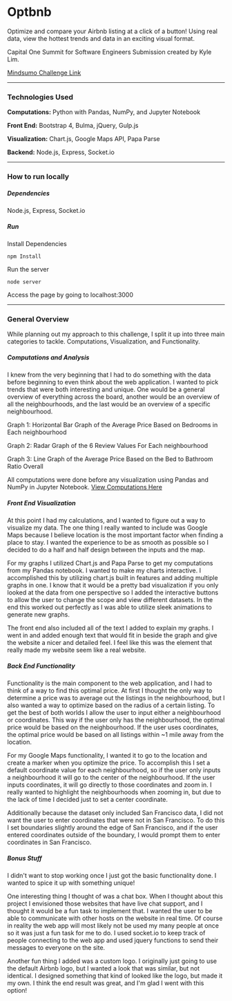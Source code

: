 # Optbnb

Optimize and compare your Airbnb listing at a click of a button! Using real data, view the hottest trends and data in an exciting visual format.

Capital One Summit for Software Engineers Submission created by Kyle Lim.

[Mindsumo Challenge Link](https://www.mindsumo.com/contests/airbnb-sf)

---

### Technologies Used

**Computations:** Python with Pandas, NumPy, and Jupyter Notebook

**Front End:** Bootstrap 4, Bulma, jQuery, Gulp.js

**Visualization:** Chart.js, Google Maps API, Papa Parse

**Backend:** Node.js, Express, Socket.io

---

### How to run locally

##### Dependencies

Node.js, Express, Socket.io

##### Run

Install Dependencies

```
npm Install
```

Run the server

```
node server
```

Access the page by going to localhost:3000

---

### General Overview

While planning out my approach to this challenge, I split it up into three main categories to tackle. Computations, Visualization, and Functionality.

##### Computations and Analysis

I knew from the very beginning that I had to do something with the data
before beginning to even think about the web application. I wanted to pick
trends that were both interesting and unique. One would be a general overview
of everything across the board, another would be an overview of all the
neighbourhoods, and the last would be an overview of a specific neighbourhood.

Graph 1: Horizontal Bar Graph of the Average Price Based on Bedrooms in Each neighbourhood

Graph 2: Radar Graph of the 6 Review Values For Each neighbourhood

Graph 3: Line Graph of the Average Price Based on the Bed to Bathroom Ratio Overall

All computations were done before any visualization using Pandas and NumPy in Jupyter Notebook. [View Computations Here](data/Import_Data.ipynb)


##### Front End Visualization

At this point I had my calculations, and I wanted to figure out a way to
visualize my data. The one thing I really wanted to include was Google Maps
because I believe location is the most important factor when finding a place
to stay. I wanted the experience to be as smooth as possible so I decided to
do a half and half design between the inputs and the map.

For my graphs I utilized Chart.js and Papa Parse to get my computations from my
Pandas notebook. I wanted to make my charts interactive. I accomplished this
by utilizing chart.js built in features and adding multiple graphs in one.
I know that it would be a pretty bad visualization if you only looked at the
data from one perspective so I added the interactive buttons to allow the user
to change the scope and view different datasets. In the end this worked out
perfectly as I was able to utilize sleek animations to generate new graphs.

The front end also included all of the text I added to explain my graphs. I
went in and added enough text that would fit in beside the graph and give the
website a nicer and detailed feel. I feel like this was the element that really
made my website seem like a real website.

##### Back End Functionality

Functionality is the main component to the web application, and I had to think
of a way to find this optimal price. At first I thought the only way to
determine a price was to average out the listings in the neighbourhood, but I
also wanted a way to optimize based on the radius of a certain listing. To get
the best of both worlds I allow the user to input either a neighbourhood or
coordinates. This way if the user only has the neighbourhood, the optimal
price would be based on the neighbourhood. If the user uses coordinates,
the optimal price would be based on all listings within ~1 mile away from the
location.

For my Google Maps functionality, I wanted it to go to the location and create
a marker when you optimize the price. To accomplish this I set a default
coordinate value for each neighbourhood, so if the user only inputs a
neighbourhood it will go to the center of the neighbourhood. If the user inputs
coordinates, it will go directly to those coordinates and zoom in. I really
wanted to highlight the neighbourhoods when zooming in, but due to the lack of
time I decided just to set a center coordinate.

Additionally because the dataset only included San Francisco data, I did not
want the user to enter coordinates that were not in San Francisco. To do this
I set boundaries slightly around the edge of San Francisco, and if the user
entered coordinates outside of the boundary, I would prompt them to enter
coordinates in San Francisco.

##### Bonus Stuff

I didn't want to stop working once I just got the basic functionality done. I
wanted to spice it up with something unique!

One interesting thing I thought of was a chat box. When I thought about this
project I envisioned those websites that have live chat support, and I thought
it would be a fun task to implement that. I wanted the user to be able to
communicate with other hosts on the website in real time. Of course in reality
the web app will most likely not be used my many people at once so it was just
a fun task for me to do. I used socket.io to keep track of people connecting
to the web app and used jquery functions to send their messages to everyone
on the site.

Another fun thing I added was a custom logo. I originally just going to use the
default Airbnb logo, but I wanted a look that was similar, but not identical.
I designed something that kind of looked like the logo, but made it my own. I
think the end result was great, and I'm glad I went with this option!
